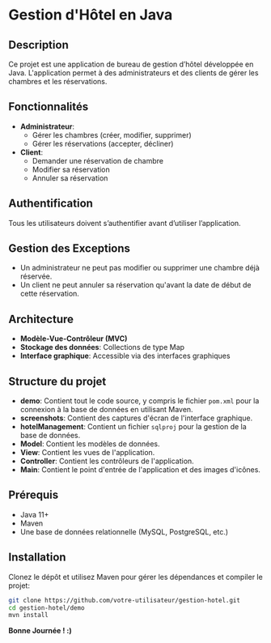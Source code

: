 # Gestion d'Hôtel en Java

## Description
Ce projet est une application de bureau de gestion d’hôtel développée en Java. L'application permet à des administrateurs et des clients de gérer les chambres et les réservations.

## Fonctionnalités
- **Administrateur**:
  - Gérer les chambres (créer, modifier, supprimer)
  - Gérer les réservations (accepter, décliner)
- **Client**:
  - Demander une réservation de chambre
  - Modifier sa réservation
  - Annuler sa réservation

## Authentification
Tous les utilisateurs doivent s’authentifier avant d’utiliser l’application.

## Gestion des Exceptions
- Un administrateur ne peut pas modifier ou supprimer une chambre déjà réservée.
- Un client ne peut annuler sa réservation qu'avant la date de début de cette réservation.

## Architecture
- **Modèle-Vue-Contrôleur (MVC)**
- **Stockage des données**: Collections de type Map
- **Interface graphique**: Accessible via des interfaces graphiques

## Structure du projet
- **demo**: Contient tout le code source, y compris le fichier `pom.xml` pour la connexion à la base de données en utilisant Maven.
- **screenshots**: Contient des captures d'écran de l'interface graphique.
- **hotelManagement**: Contient un fichier `sqlproj` pour la gestion de la base de données.
- **Model**: Contient les modèles de données.
- **View**: Contient les vues de l'application.
- **Controller**: Contient les contrôleurs de l'application.
- **Main**: Contient le point d'entrée de l'application et des images d'icônes.

## Prérequis
- Java 11+
- Maven
- Une base de données relationnelle (MySQL, PostgreSQL, etc.)

## Installation
Clonez le dépôt et utilisez Maven pour gérer les dépendances et compiler le projet:
```sh
git clone https://github.com/votre-utilisateur/gestion-hotel.git
cd gestion-hotel/demo
mvn install
```

**Bonne Journée ! :)**
